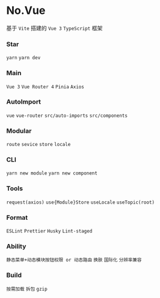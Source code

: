 # No.Vue

基于 `Vite` 搭建的 `Vue 3` `TypeScript` 框架

### Star

`yarn` `yarn dev`

### Main

`Vue 3` `Vue Router 4` `Pinia` `Axios`

### AutoImport

`vue` `vue-router` `src/auto-imports` `src/components`

### Modular

`route` `sevice` `store` `locale`

### CLI

`yarn new module` `yarn new component`

### Tools

`request(axios)` `use{Module}Store` `useLocale` `useTopic(root)`

### Format

`ESLint` `Prettier` `Husky` `Lint-staged`

### Ability

`静态菜单+动态模块按钮权限 or 动态路由` `换肤` `国际化` `分辨率兼容`

### Build

`按需加载` `拆包` `gzip`
